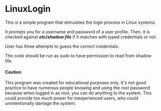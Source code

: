 # LinuxLogin

This is a simple program that stimulates the login process in Linux systems.

It prompts you for a username and password of a user profile. 
Then, it is checked against ***etc/shadow file*** if it matches with typed credentials or not.

User has three attempts to guess the correct credentials.

The code should be run as *sudo* to have permission to read from shadow file.

#### Caution 

This program was created for educational purposes only.  It's not good practice to have numerous people knowing and using the root password because when logged in as root, you can do anything to the system. This could provide too much power for inexperienced users, who could unintentionally damage the system.
